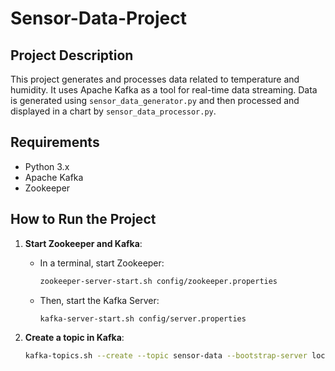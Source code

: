 # Sensor-Data-Project
## Project Description
This project generates and processes data related to temperature and humidity. It uses Apache Kafka as a tool for real-time data streaming. Data is generated using `sensor_data_generator.py` and then processed and displayed in a chart by `sensor_data_processor.py`.

## Requirements
- Python 3.x
- Apache Kafka
- Zookeeper

## How to Run the Project

1. **Start Zookeeper and Kafka**:
   - In a terminal, start Zookeeper:
     ```bash
     zookeeper-server-start.sh config/zookeeper.properties
     ```
   - Then, start the Kafka Server:
     ```bash
     kafka-server-start.sh config/server.properties
     ```

2. **Create a topic in Kafka**:
   ```bash
   kafka-topics.sh --create --topic sensor-data --bootstrap-server localhost:9092
